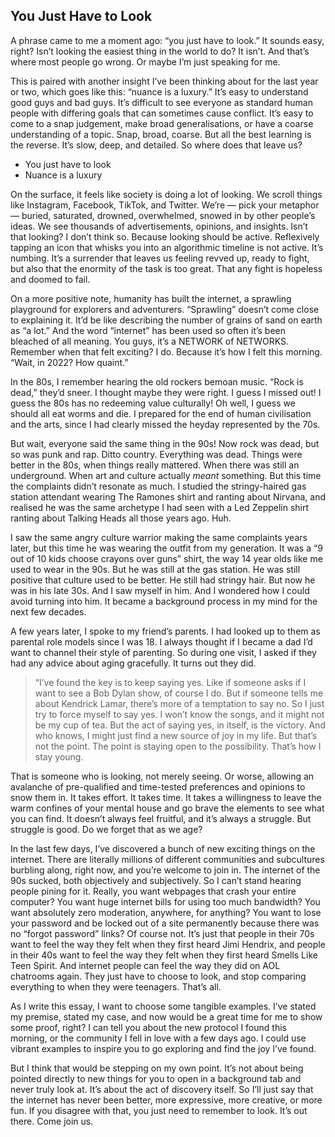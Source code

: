 ## You Just Have to Look

A phrase came to me a moment ago: “you just have to look.” It sounds easy, right? Isn’t looking the easiest thing in the world to do? It isn’t. And that’s where most people go wrong. Or maybe I’m just speaking for me.

This is paired with another insight I’ve been thinking about for the last year or two, which goes like this: “nuance is a luxury.” It’s easy to understand good guys and bad guys. It’s difficult to see everyone as standard human people with differing goals that can sometimes cause conflict. It’s easy to come to a snap judgement, make broad generalisations, or have a coarse understanding of a topic. Snap, broad, coarse. But all the best learning is the reverse. It’s slow, deep, and detailed. So where does that leave us?

* You just have to look
* Nuance is a luxury

On the surface, it feels like society is doing a lot of looking. We scroll things like Instagram, Facebook, TikTok, and Twitter. We’re — pick your metaphor — buried, saturated, drowned, overwhelmed, snowed in by other people’s ideas. We see thousands of advertisements, opinions, and insights. Isn’t that looking? I don’t think so. Because looking should be active. Reflexively tapping an icon that whisks you into an algorithmic timeline is not active. It’s numbing. It’s a surrender that leaves us feeling revved up, ready to fight, but also that the enormity of the task is too great. That any fight is hopeless and doomed to fail.

On a more positive note, humanity has built the internet, a sprawling playground for explorers and adventurers. “Sprawling” doesn’t come close to explaining it. It’d be like describing the number of grains of sand on earth as “a lot.” And the word “internet” has been used so often it’s been bleached of all meaning. You guys, it’s a NETWORK of NETWORKS. Remember when that felt exciting? I do. Because it’s how I felt this morning. “Wait, in 2022? How quaint.”

In the 80s, I remember hearing the old rockers bemoan music. “Rock is dead,” they’d sneer. I thought maybe they were right. I guess I missed out! I guess the 80s has no redeeming value culturally! Oh well, I guess we should all eat worms and die. I prepared for the end of human civilisation and the arts, since I had clearly missed the heyday represented by the 70s.

But wait, everyone said the same thing in the 90s! Now rock was dead, but so was punk and rap. Ditto country. Everything was dead. Things were better in the 80s, when things really mattered. When there was still an underground. When art and culture actually *meant* something. But this time the complaints didn’t resonate as much. I studied the stringy-haired gas station attendant wearing The Ramones shirt and ranting about Nirvana, and realised he was the same archetype I had seen with a Led Zeppelin shirt ranting about Talking Heads all those years ago. Huh.

I saw the same angry culture warrior making the same complaints years later, but this time he was wearing the outfit from my generation. It was a “9 out of 10 kids choose crayons over guns” shirt, the way 14 year olds like me used to wear in the 90s. But he was still at the gas station. He was still positive that culture used to be better. He still had stringy hair. But now he was in his late 30s. And I saw myself in him. And I wondered how I could avoid turning into him. It became a background process in my mind for the next few decades.

A few years later, I spoke to my friend’s parents. I had looked up to them as parental role models since I was 18. I always thought if I became a dad I’d want to channel their style of parenting. So during one visit, I asked if they had any advice about aging gracefully. It turns out they did.

> “I’ve found the key is to keep saying yes. Like if someone asks if I want to see a Bob Dylan show, of course I do. But if someone tells me about Kendrick Lamar, there’s more of a temptation to say no. So I just try to force myself to say yes. I won’t know the songs, and it might not be my cup of tea. But the act of saying yes, in itself, is the victory. And who knows, I might just find a new source of joy in my life. But that’s not the point. The point is staying open to the possibility. That’s how I stay young.

That is someone who is looking, not merely seeing. Or worse, allowing an avalanche of pre-qualified and time-tested preferences and opinions to snow them in. It takes effort. It takes time. It takes a willingness to leave the warm confines of your mental house and go brave the elements to see what you can find. It doesn’t always feel fruitful, and it’s always a struggle. But struggle is good. Do we forget that as we age?

In the last few days, I’ve discovered a bunch of new exciting things on the internet. There are literally millions of different communities and subcultures burbling along, right now, and you’re welcome to join in. The internet of the 90s sucked, both objectively and subjectively. So I can’t stand hearing people pining for it. Really, you want webpages that crash your entire computer? You want huge internet bills for using too much bandwidth? You want absolutely zero moderation, anywhere, for anything? You want to lose your password and be locked out of a site permanently because there was no “forgot password” links? Of course not. It’s just that people in their 70s want to feel the way they felt when they first heard Jimi Hendrix, and people in their 40s want to feel the way they felt when they first heard Smells Like Teen Spirit. And internet people can feel the way they did on AOL chatrooms again. They just have to choose to look, and stop comparing everything to when they were teenagers. That’s all.

As I write this essay, I want to choose some tangible examples. I’ve stated my premise, stated my case, and now would be a great time for me to show some proof, right? I can tell you about the new protocol I found this morning, or the community I fell in love with a few days ago. I could use vibrant examples to inspire you to go exploring and find the joy I’ve found.

But I think that would be stepping on my own point. It’s not about being pointed directly to new things for you to open in a background tab and never truly look at. It’s about the act of discovery itself. So I’ll just say that the internet has never been better, more expressive, more creative, or more fun. If you disagree with that, you just need to remember to look. It’s out there. Come join us.













